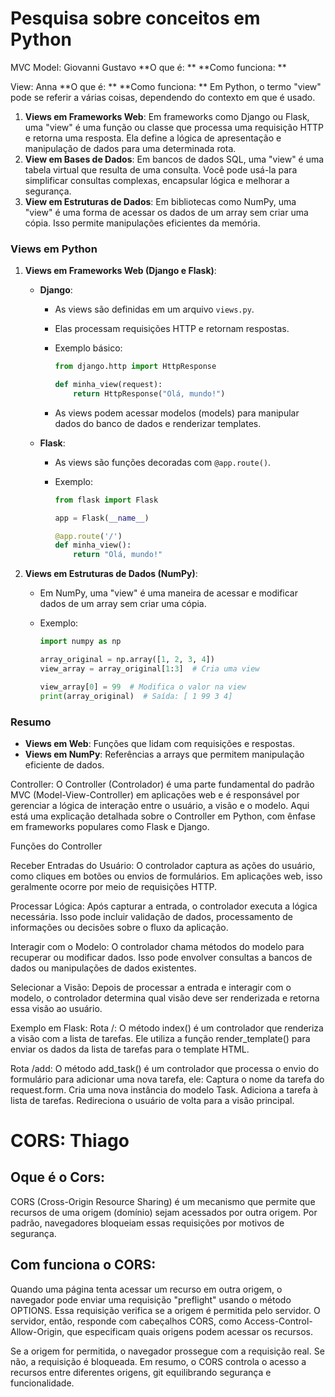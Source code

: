 # Pesquisa sobre conceitos em Python

MVC
Model: Giovanni Gustavo
**O que é: ** **Como funciona: **

View: Anna
**O que é: ** **Como funciona: **
Em Python, o termo "view" pode se referir a várias coisas, dependendo do contexto em que é usado.

1. **Views em Frameworks Web**: Em frameworks como Django ou Flask, uma "view" é uma função ou classe que processa uma requisição HTTP e retorna uma resposta. Ela define a lógica de apresentação e manipulação de dados para uma determinada rota.
2. **View em Bases de Dados**: Em bancos de dados SQL, uma "view" é uma tabela virtual que resulta de uma consulta. Você pode usá-la para simplificar consultas complexas, encapsular lógica e melhorar a segurança.
3. **View em Estruturas de Dados**: Em bibliotecas como NumPy, uma "view" é uma forma de acessar os dados de um array sem criar uma cópia. Isso permite manipulações eficientes da memória.

### Views em Python

1. **Views em Frameworks Web (Django e Flask)**:
   - **Django**:
     - As views são definidas em um arquivo `views.py`.
     - Elas processam requisições HTTP e retornam respostas.
     - Exemplo básico:

       ```python
       from django.http import HttpResponse

       def minha_view(request):
           return HttpResponse("Olá, mundo!")
       ```

     - As views podem acessar modelos (models) para manipular dados do banco de dados e renderizar templates.

   - **Flask**:
     - As views são funções decoradas com `@app.route()`.
     - Exemplo:

       ```python
       from flask import Flask

       app = Flask(__name__)

       @app.route('/')
       def minha_view():
           return "Olá, mundo!"
       ```

2. **Views em Estruturas de Dados (NumPy)**:
   - Em NumPy, uma "view" é uma maneira de acessar e modificar dados de um array sem criar uma cópia.
   - Exemplo:

     ```python
     import numpy as np

     array_original = np.array([1, 2, 3, 4])
     view_array = array_original[1:3]  # Cria uma view

     view_array[0] = 99  # Modifica o valor na view
     print(array_original)  # Saída: [ 1 99 3 4]
     ```
	 
### Resumo
- **Views em Web**: Funções que lidam com requisições e respostas.
- **Views em NumPy**: Referências a arrays que permitem manipulação eficiente de dados.

Controller:
O Controller (Controlador) é uma parte fundamental do padrão MVC (Model-View-Controller) em aplicações web e é responsável por gerenciar a lógica de interação entre o usuário,
a visão e o modelo. Aqui está uma explicação detalhada sobre o Controller em Python, com ênfase em frameworks populares como Flask e Django.

Funções do Controller

Receber Entradas do Usuário:
O controlador captura as ações do usuário, como cliques em botões ou envios de formulários. Em aplicações web, isso geralmente ocorre por meio de requisições HTTP.

Processar Lógica:
Após capturar a entrada, o controlador executa a lógica necessária. Isso pode incluir validação de dados, processamento de informações ou decisões sobre o fluxo da aplicação.

Interagir com o Modelo:
O controlador chama métodos do modelo para recuperar ou modificar dados. Isso pode envolver consultas a bancos de dados ou manipulações de dados existentes.

Selecionar a Visão:
Depois de processar a entrada e interagir com o modelo, o controlador determina qual visão deve ser renderizada e retorna essa visão ao usuário.

Exemplo em Flask:
Rota /:
O método index() é um controlador que renderiza a visão com a lista de tarefas. Ele utiliza a função render_template() para enviar os dados da lista de tarefas para o template HTML.

Rota /add:
O método add_task() é um controlador que processa o envio do formulário para adicionar uma nova tarefa, ele:
Captura o nome da tarefa do request.form.
Cria uma nova instância do modelo Task.
Adiciona a tarefa à lista de tarefas.
Redireciona o usuário de volta para a visão principal.




<h1>CORS: Thiago </h1><p>

<h2>Oque é o Cors:</h2> <p> CORS (Cross-Origin Resource Sharing) é um mecanismo que permite que recursos de uma origem (domínio) sejam acessados por outra origem. Por padrão, navegadores bloqueiam essas requisições por motivos de segurança.  <br>

<h2>Com funciona o CORS:</h2> Quando uma página tenta acessar um recurso em outra origem, o navegador pode enviar uma requisição "preflight" usando o método OPTIONS. Essa requisição verifica se a origem é permitida pelo servidor. O servidor, então, responde com cabeçalhos CORS, como Access-Control-Allow-Origin, que especificam quais origens podem acessar os recursos.

Se a origem for permitida, o navegador prossegue com a requisição real. Se não, a requisição é bloqueada. Em resumo, o CORS controla o acesso a recursos entre diferentes origens, git equilibrando segurança e funcionalidade.</p>

